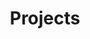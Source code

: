 ---
title: "Projects"
layout: "projects"
projects:
  - title: "Tomatch"
    description: "AI-powered grocery price tracking and trend analysis mobile app for smarter shopping decisions. Built with React Native, TypeScript, Firebase, and AI APIs, this app features smart receipt scanning, price tracking, and location-based store comparison."
    image: "/image/tomatch_banner.jpeg"
    tags: ["React Native", "TypeScript", "Firebase", "OpenAI API", "Google API"]
    links:
      github: "https://github.com/the-tomato-king/Tomatch"
    highlights:
      - "Developed an AI-powered scanning feature using OpenAI API and Google Vision API, enabling seamless price logging through image recognition and automatic data formatting"
      - "Designed and developed the mobile front-end with React Native (TypeScript), ensuring a seamless and intuitive user experience"
      - "Built a backend with Firebase Firestore to store and manage historical price records, allowing users to track price fluctuations"
      - "Implemented a supermarket location-based price comparison system using Google Maps API"
---